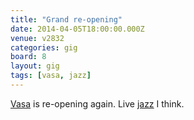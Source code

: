 ```yaml
---
title: "Grand re-opening"
date: 2014-04-05T18:00:00.000Z
venue: v2832
categories: gig
board: 8
layout: gig
tags: [vasa, jazz]
---
```

<a href="/wiki/vasa">Vasa</a> is re-opening again. Live <a href="/wiki/jazz">jazz</a> I think.